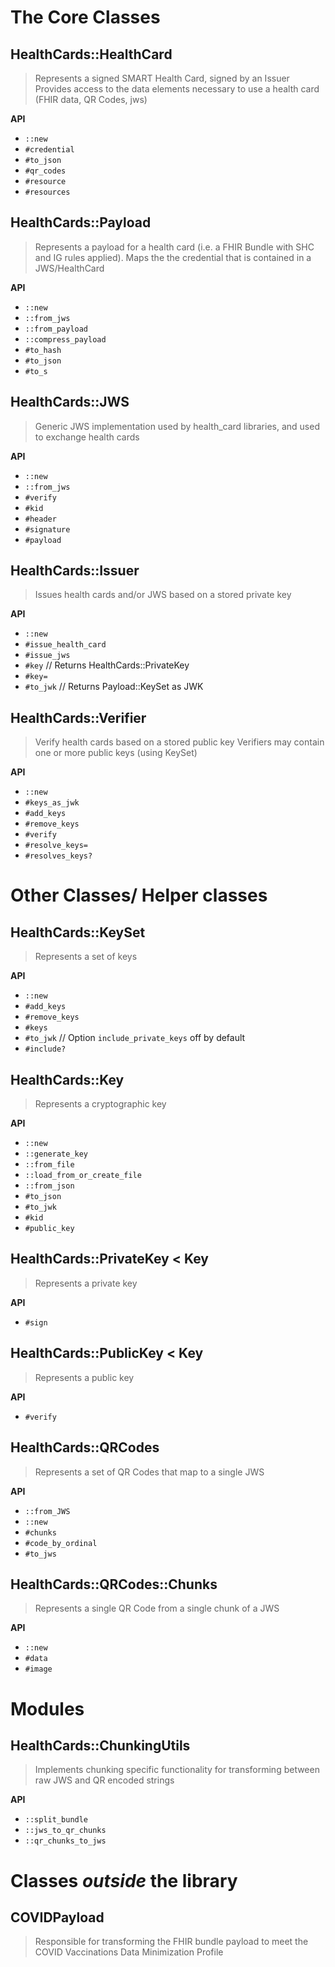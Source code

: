 # The Core Classes

## HealthCards::HealthCard
> Represents a signed SMART Health Card, signed by an Issuer
> Provides access to the data elements necessary to use a health card (FHIR data, QR Codes, jws)

**API**
- `::new`
- `#credential`
- `#to_json`
- `#qr_codes`
- `#resource`
- `#resources`

## HealthCards::Payload
> Represents a payload for a health card (i.e. a FHIR Bundle with SHC and IG rules applied). Maps the the credential that is contained in a JWS/HealthCard

**API**
- `::new`
- `::from_jws`
- `::from_payload`
- `::compress_payload`
- `#to_hash`
- `#to_json`
- `#to_s`

## HealthCards::JWS
> Generic JWS implementation used by health_card libraries, and used to exchange health cards

**API**
- `::new`
- `::from_jws`
- `#verify`
- `#kid`
- `#header`
- `#signature`
- `#payload`

## HealthCards::Issuer
> Issues health cards and/or JWS based on a stored private key

**API**
- `::new`
- `#issue_health_card`
- `#issue_jws`
- `#key` // Returns HealthCards::PrivateKey
- `#key=`
- `#to_jwk` // Returns Payload::KeySet as JWK

## HealthCards::Verifier
> Verify health cards based on a stored public key
> Verifiers may contain one or more public keys (using KeySet)

**API**
- `::new`
- `#keys_as_jwk`
- `#add_keys`
- `#remove_keys`
- `#verify`
- `#resolve_keys=`
- `#resolves_keys?`

# Other Classes/ Helper classes

## HealthCards::KeySet
> Represents a set of keys

**API**
- `::new`
- `#add_keys`
- `#remove_keys`
- `#keys`
- `#to_jwk` // Option `include_private_keys` off by default
- `#include?`

## HealthCards::Key
> Represents a cryptographic key

**API**
- `::new`
- `::generate_key`
- `::from_file`
- `::load_from_or_create_file`
- `::from_json`
- `#to_json`
- `#to_jwk`
- `#kid`
- `#public_key`

## HealthCards::PrivateKey < Key
> Represents a private key

**API**
- `#sign`

## HealthCards::PublicKey < Key
> Represents a public key

**API**
- `#verify`

## HealthCards::QRCodes
> Represents a set of QR Codes that map to a single JWS

**API**
- `::from_JWS`
- `::new`
- `#chunks`
- `#code_by_ordinal`
- `#to_jws`

## HealthCards::QRCodes::Chunks
> Represents a single QR Code from a single chunk of a JWS

**API**
- `::new`
- `#data`
- `#image`

# Modules

## HealthCards::ChunkingUtils
> Implements chunking specific functionality for transforming between raw JWS and QR encoded strings

**API**
- `::split_bundle`
- `::jws_to_qr_chunks`
- `::qr_chunks_to_jws`

# Classes *outside* the library

## COVIDPayload
> Responsible for transforming the FHIR bundle payload to meet the COVID Vaccinations Data Minimization Profile